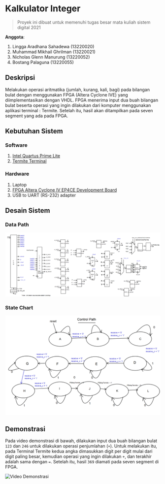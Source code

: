 # Kalkulator Integer
> Proyek ini dibuat untuk memenuhi tugas besar mata kuliah sistem digital 2021

**Anggota**:
1. Lingga Aradhana Sahadewa (13220020)
2. Muhammad Mikhail Ghrilman (13220021)
3. Nicholas Glenn Manurung (13220052)
4. Bostang Palaguna (13220055)

## Deskripsi
Melakukan operasi aritmatika (jumlah, kurang, kali, bagi) pada bilangan bulat dengan menggunakan FPGA (Altera Cyclone IVE) yang diimplementasikan dengan VHDL.
FPGA menerima input dua buah bilangan bulat beserta operasi yang ingin dilakukan dari komputer menggunakan aplikasi terminal : Termite. Setelah itu, hasil akan ditampilkan pada seven segment yang ada pada FPGA.

## Kebutuhan Sistem
### Software
1. [Intel Quartus Prime Lite](https://www.intel.com/content/www/us/en/software-kit/795188/intel-quartus-prime-lite-edition-design-software-version-23-1-for-windows.html)
2. [Termite Terminal](https://www.compuphase.com/software_termite.htm)

### Hardware
1. Laptop
2. [FPGA Altera Cyclone IV EP4CE Development Board](https://github.com/jvitkauskas/Altera-Cyclone-IV-board-V3.0?tab=readme-ov-file)
3. USB to UART (RS-232) adapter

## Desain Sistem
### Data Path
![Data Path](https://github.com/bostang/kalkulatorIntegerFPGA/blob/main/image/dataPath.png)
### State Chart
![Stae Chart](https://github.com/bostang/kalkulatorIntegerFPGA/blob/main/image/stateDiagram.png)

## Demonstrasi
Pada video demonstrasi di bawah, dilakukan input dua buah bilangan bulat `123` dan `246` untuk dilakukan operasi penjumlahan (`+`). Untuk melakukan itu, pada Terminal Termite kedua angka dimasukkan digit per digit mulai dari digit paling besar, kemudian operasi yang ingin dilakukan `+`, dan terakhir adalah sama dengan `=`. Setelah itu, hasil `369` diamati pada seven segment di FPGA.

![Video Demonstrasi](https://github.com/bostang/kalkulatorIntegerFPGA/blob/main/image/IntegerCalcalator.gif)
